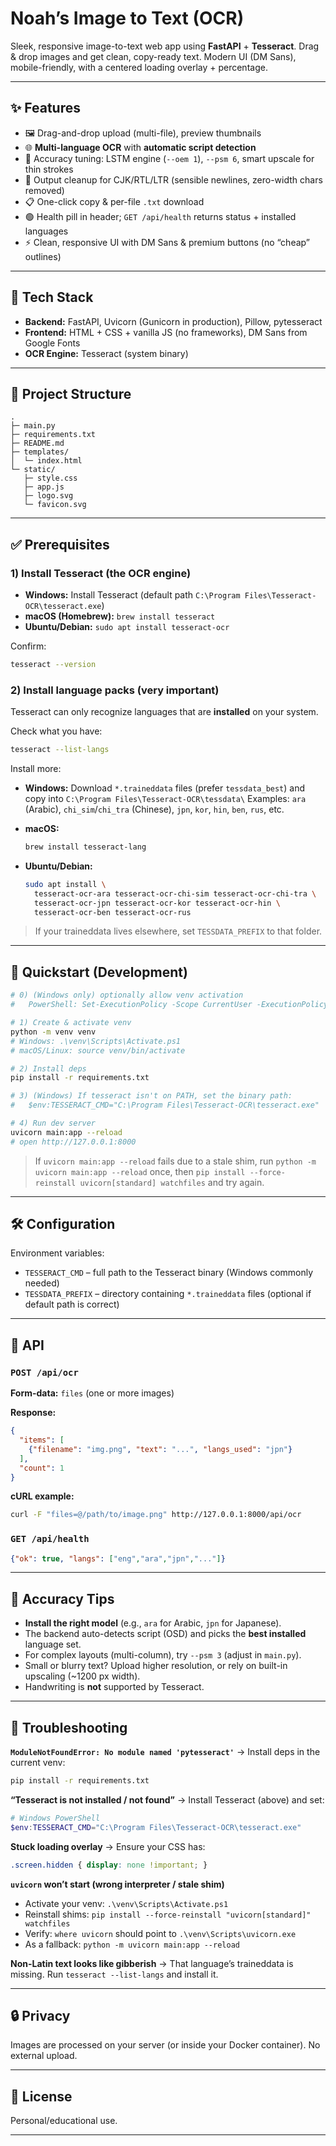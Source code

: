 # Noah’s Image to Text (OCR)

Sleek, responsive image-to-text web app using **FastAPI** + **Tesseract**.
Drag & drop images and get clean, copy-ready text. Modern UI (DM Sans), mobile-friendly, with a centered loading overlay + percentage.

---

## ✨ Features

* 🖼️ Drag-and-drop upload (multi-file), preview thumbnails
* 🌐 **Multi-language OCR** with **automatic script detection**
* 🧠 Accuracy tuning: LSTM engine (`--oem 1`), `--psm 6`, smart upscale for thin strokes
* 🧹 Output cleanup for CJK/RTL/LTR (sensible newlines, zero-width chars removed)
* 📋 One-click copy & per-file `.txt` download
* 🟢 Health pill in header; `GET /api/health` returns status + installed languages
* ⚡ Clean, responsive UI with DM Sans & premium buttons (no “cheap” outlines)

---

## 🧱 Tech Stack

* **Backend:** FastAPI, Uvicorn (Gunicorn in production), Pillow, pytesseract
* **Frontend:** HTML + CSS + vanilla JS (no frameworks), DM Sans from Google Fonts
* **OCR Engine:** Tesseract (system binary)

---

## 📁 Project Structure

```
.
├─ main.py
├─ requirements.txt
├─ README.md
├─ templates/
│  └─ index.html
└─ static/
   ├─ style.css
   ├─ app.js
   ├─ logo.svg
   └─ favicon.svg
```

---

## ✅ Prerequisites

### 1) Install Tesseract (the OCR engine)

* **Windows:** Install Tesseract (default path `C:\Program Files\Tesseract-OCR\tesseract.exe`)
* **macOS (Homebrew):** `brew install tesseract`
* **Ubuntu/Debian:** `sudo apt install tesseract-ocr`

Confirm:

```bash
tesseract --version
```

### 2) Install language packs (very important)

Tesseract can only recognize languages that are **installed** on your system.

Check what you have:

```bash
tesseract --list-langs
```

Install more:

* **Windows:** Download `*.traineddata` files (prefer `tessdata_best`) and copy into
  `C:\Program Files\Tesseract-OCR\tessdata\`
  Examples: `ara` (Arabic), `chi_sim`/`chi_tra` (Chinese), `jpn`, `kor`, `hin`, `ben`, `rus`, etc.
* **macOS:**

  ```bash
  brew install tesseract-lang
  ```
* **Ubuntu/Debian:**

  ```bash
  sudo apt install \
    tesseract-ocr-ara tesseract-ocr-chi-sim tesseract-ocr-chi-tra \
    tesseract-ocr-jpn tesseract-ocr-kor tesseract-ocr-hin \
    tesseract-ocr-ben tesseract-ocr-rus
  ```

> If your traineddata lives elsewhere, set `TESSDATA_PREFIX` to that folder.

---

## 🚀 Quickstart (Development)

```bash
# 0) (Windows only) optionally allow venv activation
#   PowerShell: Set-ExecutionPolicy -Scope CurrentUser -ExecutionPolicy RemoteSigned

# 1) Create & activate venv
python -m venv venv
# Windows: .\venv\Scripts\Activate.ps1
# macOS/Linux: source venv/bin/activate

# 2) Install deps
pip install -r requirements.txt

# 3) (Windows) If tesseract isn't on PATH, set the binary path:
#   $env:TESSERACT_CMD="C:\Program Files\Tesseract-OCR\tesseract.exe"

# 4) Run dev server
uvicorn main:app --reload
# open http://127.0.0.1:8000
```

> If `uvicorn main:app --reload` fails due to a stale shim, run `python -m uvicorn main:app --reload` once, then `pip install --force-reinstall uvicorn[standard] watchfiles` and try again.

---

## 🛠️ Configuration

Environment variables:

* `TESSERACT_CMD` – full path to the Tesseract binary (Windows commonly needed)
* `TESSDATA_PREFIX` – directory containing `*.traineddata` files (optional if default path is correct)

---

## 🧪 API

### `POST /api/ocr`

**Form-data:** `files` (one or more images)

**Response:**

```json
{
  "items": [
    {"filename": "img.png", "text": "...", "langs_used": "jpn"}
  ],
  "count": 1
}
```

**cURL example:**

```bash
curl -F "files=@/path/to/image.png" http://127.0.0.1:8000/api/ocr
```

### `GET /api/health`

```json
{"ok": true, "langs": ["eng","ara","jpn","..."]}
```

---

## 🎯 Accuracy Tips

* **Install the right model** (e.g., `ara` for Arabic, `jpn` for Japanese).
* The backend auto-detects script (OSD) and picks the **best installed** language set.
* For complex layouts (multi-column), try `--psm 3` (adjust in `main.py`).
* Small or blurry text? Upload higher resolution, or rely on built-in upscaling (\~1200 px width).
* Handwriting is **not** supported by Tesseract.

---

## 🧰 Troubleshooting

**`ModuleNotFoundError: No module named 'pytesseract'`**
→ Install deps in the current venv:

```bash
pip install -r requirements.txt
```

**“Tesseract is not installed / not found”**
→ Install Tesseract (above) and set:

```powershell
# Windows PowerShell
$env:TESSERACT_CMD="C:\Program Files\Tesseract-OCR\tesseract.exe"
```

**Stuck loading overlay**
→ Ensure your CSS has:

```css
.screen.hidden { display: none !important; }
```

**`uvicorn` won’t start (wrong interpreter / stale shim)**

* Activate your venv: `.\venv\Scripts\Activate.ps1`
* Reinstall shims: `pip install --force-reinstall "uvicorn[standard]" watchfiles`
* Verify: `where uvicorn` should point to `.\venv\Scripts\uvicorn.exe`
* As a fallback: `python -m uvicorn main:app --reload`

**Non-Latin text looks like gibberish**
→ That language’s traineddata is missing. Run `tesseract --list-langs` and install it.

---
## 🔒 Privacy

Images are processed on your server (or inside your Docker container). No external upload.

---

## 📜 License

Personal/educational use.

---
